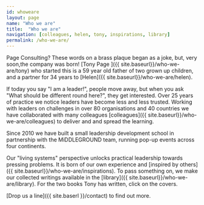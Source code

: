 ```yaml
---
id: whoweare
layout: page
name: "Who we are"
title:  "Who we are"
navigation: [colleagues, helen, tony, inspirations, library]
permalink: /who-we-are/
---
```


Page Consulting? These words on a brass plaque began as a joke, but, very soon,the company was born! [Tony Page ]({{ site.baseurl}}/who-we-are/tony) who started this is a 59 year old father of two grown up children, and a partner for 34 years to [Helen]({{ site.baseurl}}/who-we-are/helen). 

If today you say "I am a leader!", people move away, but when you ask "What should be different round here?", they get interested. Over 25 years of practice we notice leaders have become less and less trusted.
Working with leaders on challenges in over 80 organisations and 40 countries we have collaborated with many colleagues [colleagues]({{ site.baseurl}}/who-we-are/colleagues) to deliver and and spread the learning. 

Since 2010 we have built a small leadership development school in partnership with the MiDDLEGROUND team, running pop-up events across four continents. 

Our "living systems" perspective unlocks practical leadership towards pressing problems. It is born of our own experience and [inspired by others]({{ site.baseurl}}/who-we-are/inspirations). To pass something on, we make our collected writings available in the [library]({{ site.baseurl}}/who-we-are/library). For the two books Tony has written, click on the covers. 

[Drop us a line]({{ site.baserl }}/contact) to find out more. 


